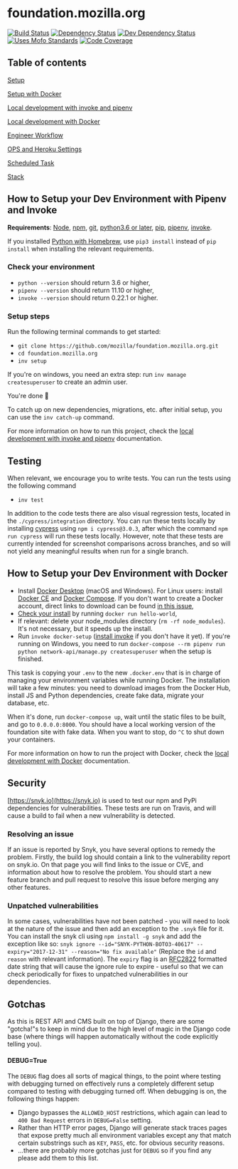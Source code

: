 # foundation.mozilla.org

[![Build Status](https://travis-ci.org/mozilla/foundation.mozilla.org.svg?branch=master)](https://travis-ci.org/mozilla/foundation.mozilla.org)
[![Dependency Status](https://david-dm.org/mozilla/network.svg)](https://david-dm.org/mozilla/network)
[![Dev Dependency Status](https://david-dm.org/mozilla/network/dev-status.svg)](https://david-dm.org/mozilla/network/?type=dev)
[![Uses Mofo Standards](https://MozillaFoundation.github.io/mofo-standards/badge.svg)](https://github.com/MozillaFoundation/mofo-standards)
[![Code Coverage](https://coveralls.io/repos/github/mozilla/foundation.mozilla.org/badge.svg?branch=master)](https://coveralls.io/github/mozilla/foundation.mozilla.org)

## Table of contents

[Setup](#setup)

[Setup with Docker](#how-to-setup-your-dev-environment-with-docker)

[Local development with invoke and pipenv](docs/local_development_with_invoke_pipenv.md)

[Local development with Docker](docs/local_development_with_docker.md)

[Engineer Workflow](docs/workflow.md)

[OPS and Heroku Settings](docs/ops_heroku_settings.md)

[Scheduled Task](docs/scheduled.md)

[Stack](docs/stack.md)

## How to Setup your Dev Environment with Pipenv and Invoke

**Requirements**: [Node](https://nodejs.org), [npm](https://www.npmjs.com/), [git](https://git-scm.com/), [python3.6 or later](https://www.python.org/), [pip](https://pypi.python.org/pypi), [pipenv](https://docs.pipenv.org/), [invoke](https://www.pyinvoke.org/installing.html).

If you installed [Python with Homebrew](https://docs.brew.sh/Homebrew-and-Python), use `pip3 install` instead of `pip install` when installing the relevant requirements.

### Check your environment

- `python --version` should return 3.6 or higher,
- `pipenv --version` should return 11.10 or higher,
- `invoke --version` should return 0.22.1 or higher.

### Setup steps

Run the following terminal commands to get started:

- `git clone https://github.com/mozilla/foundation.mozilla.org.git`
- `cd foundation.mozilla.org`
- `inv setup`

If you're on windows, you need an extra step: run `inv manage createsuperuser` to create an admin user.

You're done :tada:

To catch up on new dependencies, migrations, etc. after initial setup, you can use the `inv catch-up` command.

For more information on how to run this project, check the [local development with invoke and pipenv](docs/local_development_with_invoke_pipenv.md) documentation.

## Testing

When relevant, we encourage you to write tests. You can run the tests using the following command

- `inv test`

In addition to the code tests there are also visual regression tests, located in the `./cypress/integration` directory. You can run these tests locally by installing [cypress](https://www.cypress.io/) using `npm i cypress@3.0.3`, after which the command `npm run cypress` will run these tests locally. However, note that these tests are currently intended for screenshot comparisons across branches, and so will not yield any meaningful results when run for a single branch.


## How to Setup your Dev Environment with Docker

- Install [Docker Desktop](https://www.docker.com/products/docker-desktop) (macOS and Windows). For Linux users: install [Docker CE](https://docs.docker.com/install/#supported-platforms) and [Docker Compose](https://docs.docker.com/compose/install/). If you don't want to create a Docker account, direct links to download can be found [in this issue](https://github.com/docker/docker.github.io/issues/6910),
- [Check your install](https://docs.docker.com/get-started/#test-docker-version) by running `docker run hello-world`,
- If relevant: delete your node_modules directory (`rm -rf node_modules`). It's not necessary, but it speeds up the install.
- Run `invoke docker-setup` ([install invoke](http://www.pyinvoke.org/installing.html) if you don't have it yet). If you're running on Windows, you need to run `docker-compose --rm pipenv run python network-api/manage.py createsuperuser` when the setup is finished.

This task is copying your `.env` to the new `.docker.env` that is in charge of managing your environment variables while running Docker. The installation will take a few minutes: you need to download images from the Docker Hub, install JS and Python dependencies, create fake data, migrate your database, etc.

When it's done, run `docker-compose up`, wait until the static files to be built, and go to `0.0.0.0:8000`. You should have a local working version of the foundation site with fake data. When you want to stop, do `^C` to shut down your containers.

For more information on how to run the project with Docker, check the [local development with Docker](docs/local_development_with_docker.md) documentation.


## Security

[https://snyk.io](https://snyk.io) is used to test our npm and PyPi dependencies for vulnerabilities. These tests are run on Travis, and will cause a build to fail when a new vulnerability is detected.

### Resolving an issue

If an issue is reported by Snyk, you have several options to remedy the problem. Firstly, the build log should contain a link to the vulnerability report on snyk.io. On that page you will find links to the issue or CVE, and information about how to resolve the problem. You should start a new feature branch and pull request to resolve this issue before merging any other features.

### Unpatched vulnerabilities
In some cases, vulnerabilities have not been patched - you will need to look at the nature of the issue and then add an exception to the `.snyk` file for it. You can install the snyk cli using `npm install -g snyk` and add the exception like so: `snyk ignore --id="SNYK-PYTHON-BOTO3-40617" --expiry="2017-12-31" --reason="No fix available"` (Replace the `id` and `reason` with relevant information). The `expiry` flag is an [RFC2822](https://tools.ietf.org/html/rfc2822#page-14) formatted date string that will cause the ignore rule to expire - useful so that we can check periodically for fixes to unpatched vulnerabilities in our dependencies.

## Gotchas

As this is REST API and CMS built on top of Django, there are some "gotcha!"s to keep in mind due to the high level of magic in the Django code base (where things will happen automatically without the code explicitly telling you).

#### **DEBUG=True**

The `DEBUG` flag does all sorts of magical things, to the point where testing with debugging turned on effectively runs a completely different setup compared to testing with debugging turned off. When debugging is on, the following things happen:

- Django bypasses the `ALLOWED_HOST` restrictions, which again can lead to `400 Bad Request` errors in `DEBUG=False` setting.
- Rather than HTTP error pages, Django will generate stack traces pages that expose pretty much all environment variables except any that match certain substrings such as `KEY`, `PASS`, etc. for obvious security reasons.
- ...there are probably more gotchas just for `DEBUG` so if you find any please add them to this list.
